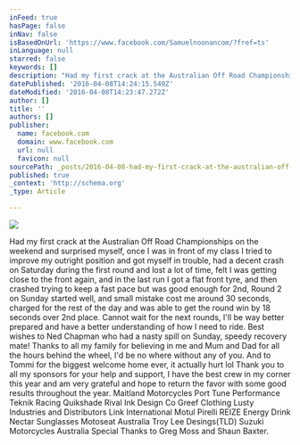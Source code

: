```yaml
---
inFeed: true
hasPage: false
inNav: false
isBasedOnUrl: 'https://www.facebook.com/Samuelnoonancom/?fref=ts'
inLanguage: null
starred: false
keywords: []
description: "Had my first crack at the Australian Off Road Championships on the weekend and surprised myself, once I was in front of my class I tried to improve my outright position and got myself in trouble, had a decent crash on Saturday during the first round and lost a lot of time, felt I was getting close to the front again, and in the last run I got a flat front tyre, and then crashed trying to keep a fast pace but was good enough for 2nd, Round 2 on Sunday started well, and small mistake cost me around 30 seconds, charged for the rest of the day and was able to get the round win by 18 seconds over 2nd place. Cannot wait for the next rounds, I'll be way better prepared and have a better understanding of how I need to ride. Best wishes to Ned Chapman who had a nasty spill on Sunday, speedy recovery mate! Thanks to all my family for believing in me and Mum and Dad for all the hours behind the wheel, I'd be no where without any of you. And to Tommi for the biggest welcome home ever, it actually hurt lol Thank you to all my sponsors for your help and support, I have the best crew in my corner this year and am very grateful and hope to return the favor with some good results throughout the year. Maitland Motorcycles Port Tune Performance Teknik Racing Quikshade Rival Ink Design Co Greef Clothing Lusty Industries and Distributors Link International Motul Pirelli REIZE Energy Drink Nectar Sunglasses Motoseat Australia Troy Lee Desings(TLD) Suzuki Motorcycles Australia Special Thanks to Greg Moss and Shaun Baxter."
datePublished: '2016-04-08T14:24:15.549Z'
dateModified: '2016-04-08T14:23:47.272Z'
author: []
title: ''
authors: []
publisher:
  name: facebook.com
  domain: www.facebook.com
  url: null
  favicon: null
sourcePath: _posts/2016-04-08-had-my-first-crack-at-the-australian-off-road-championships.md
published: true
_context: 'http://schema.org'
_type: Article

---
```

![](https://the-grid-user-content.s3-us-west-2.amazonaws.com/c38aac51-ca0d-4d31-af86-eff7d199d82a.jpg)

Had my first crack at the Australian Off Road Championships on the weekend and surprised myself, once I was in front of my class I tried to improve my outright position and got myself in trouble, had a decent crash on Saturday during the first round and lost a lot of time, felt I was getting close to the front again, and in the last run I got a flat front tyre, and then crashed trying to keep a fast pace but was good enough for 2nd, Round 2 on Sunday started well, and small mistake cost me around 30 seconds, charged for the rest of the day and was able to get the round win by 18 seconds over 2nd place. Cannot wait for the next rounds, I'll be way better prepared and have a better understanding of how I need to ride. Best wishes to Ned Chapman who had a nasty spill on Sunday, speedy recovery mate! Thanks to all my family for believing in me and Mum and Dad for all the hours behind the wheel, I'd be no where without any of you. And to Tommi for the biggest welcome home ever, it actually hurt lol Thank you to all my sponsors for your help and support, I have the best crew in my corner this year and am very grateful and hope to return the favor with some good results throughout the year. Maitland Motorcycles Port Tune Performance Teknik Racing Quikshade Rival Ink Design Co Greef Clothing Lusty Industries and Distributors Link International Motul Pirelli REIZE Energy Drink Nectar Sunglasses Motoseat Australia Troy Lee Desings(TLD) Suzuki Motorcycles Australia Special Thanks to Greg Moss and Shaun Baxter.